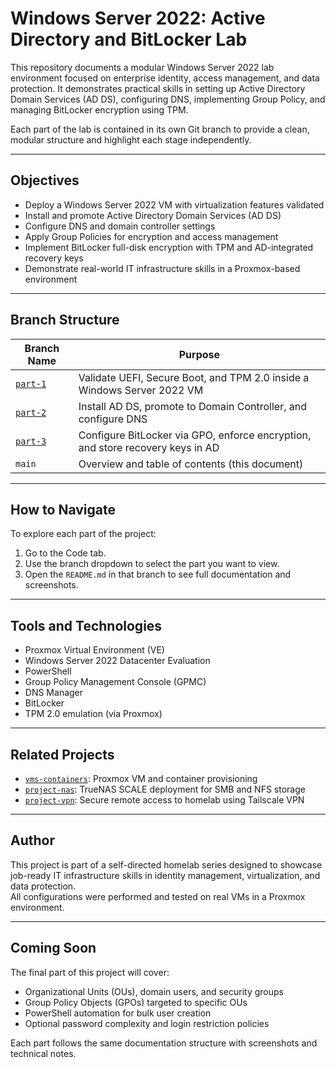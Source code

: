 # Windows Server 2022: Active Directory and BitLocker Lab

This repository documents a modular Windows Server 2022 lab environment focused on enterprise identity, access management, and data protection. It demonstrates practical skills in setting up Active Directory Domain Services (AD DS), configuring DNS, implementing Group Policy, and managing BitLocker encryption using TPM.

Each part of the lab is contained in its own Git branch to provide a clean, modular structure and highlight each stage independently.

---

## Objectives

- Deploy a Windows Server 2022 VM with virtualization features validated
- Install and promote Active Directory Domain Services (AD DS)
- Configure DNS and domain controller settings
- Apply Group Policies for encryption and access management
- Implement BitLocker full-disk encryption with TPM and AD-integrated recovery keys
- Demonstrate real-world IT infrastructure skills in a Proxmox-based environment

---

## Branch Structure

| Branch Name | Purpose |
|-------------|---------|
| [`part-1`](https://github.com/Tariq-homelab/winserver-ad-bitlocker/tree/part-1) | Validate UEFI, Secure Boot, and TPM 2.0 inside a Windows Server 2022 VM |
| [`part-2`](https://github.com/Tariq-homelab/winserver-ad-bitlocker/tree/part-2) | Install AD DS, promote to Domain Controller, and configure DNS |
| [`part-3`](https://github.com/Tariq-homelab/winserver-ad-bitlocker/tree/part-3) | Configure BitLocker via GPO, enforce encryption, and store recovery keys in AD |
| `main` | Overview and table of contents (this document) |

---

## How to Navigate

To explore each part of the project:

1. Go to the Code tab.
2. Use the branch dropdown to select the part you want to view.
3. Open the `README.md` in that branch to see full documentation and screenshots.

---

## Tools and Technologies

- Proxmox Virtual Environment (VE)
- Windows Server 2022 Datacenter Evaluation
- PowerShell
- Group Policy Management Console (GPMC)
- DNS Manager
- BitLocker
- TPM 2.0 emulation (via Proxmox)

---

## Related Projects

- [`vms-containers`](https://github.com/Tariq-homelab/vms-containers): Proxmox VM and container provisioning
- [`project-nas`](https://github.com/Tariq-homelab/project-nas): TrueNAS SCALE deployment for SMB and NFS storage
- [`project-vpn`](https://github.com/Tariq-homelab/project-vpn): Secure remote access to homelab using Tailscale VPN

---

## Author

This project is part of a self-directed homelab series designed to showcase job-ready IT infrastructure skills in identity management, virtualization, and data protection.  
All configurations were performed and tested on real VMs in a Proxmox environment.

---

## Coming Soon

The final part of this project will cover:

- Organizational Units (OUs), domain users, and security groups
- Group Policy Objects (GPOs) targeted to specific OUs
- PowerShell automation for bulk user creation
- Optional password complexity and login restriction policies

Each part follows the same documentation structure with screenshots and technical notes.
